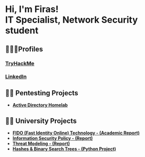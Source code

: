 <h1>Hi, I'm Firas! <br/>IT Specialist, Network Security student</h1>

## 🕵🏽‍♂️Profiles
<h3><a href="https://tryhackme.com/p/IamGr00t">TryHackMe</a></h3>
<h3><a href="https://www.linkedin.com/in/firas-moussa-a88a87226/">LinkedIn</a></h3>

## 👨‍💻 Pentesting Projects
- <b><a href="https://github.com/fmazmz/AD-homelab">Active Directory Homelab</a></b>
        
## 🧑‍🎓 University Projects
- <b><a href="https://github.com/fmazmz/1DV510">FIDO (Fast Identity Online) Technology - (Academic Report)</b>
- <b><a href="https://github.com/fmazmz/1DV700/blob/main/INFOSEC-POLICY.pdf">Information Security Policy - (Report)</b>
- <b><a href="https://github.com/fmazmz/1DV700/blob/main/ThreatModeling_Report.pdf">Threat Modeling - (Report)</b>
- <b><a href="https://github.com/fmazmz/1DV501">Hashes & Binary Search Trees - (Python Project)</b>
